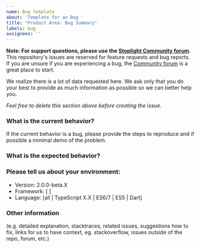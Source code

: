 ```yaml
---
name: Bug template
about: 'Template for an Bug '
title: "Product Area: Bug Summary"
labels: bug
assignees: ''
---
```

**Note: For support questions, please use the [Stoplight Community forum](https://community.stoplight.io)**. This repository's issues are reserved for feature requests and bug reports. If you are unsure if you are experiencing a bug, the [Community forum](https://community.stoplight.io) is a great place to start.

We realize there is a lot of data requested here. We ask only that you do your best to provide as much information as possible so we can better help you.

_Feel free to delete this section above before creating the issue._

### What is the current behavior?

If the current behavior is a bug, please provide the steps to reproduce and if possible a minimal demo of the problem.

### What is the expected behavior?

### Please tell us about your environment:

  - Version: 2.0.0-beta.X
  - Framework: [ ]
  - Language: [all | TypeScript X.X | ES6/7 | ES5 | Dart]


### Other information

(e.g. detailed explanation, stacktraces, related issues, suggestions how to fix, links for us to have context, eg. stackoverflow, issues outside of the repo, forum, etc.)
